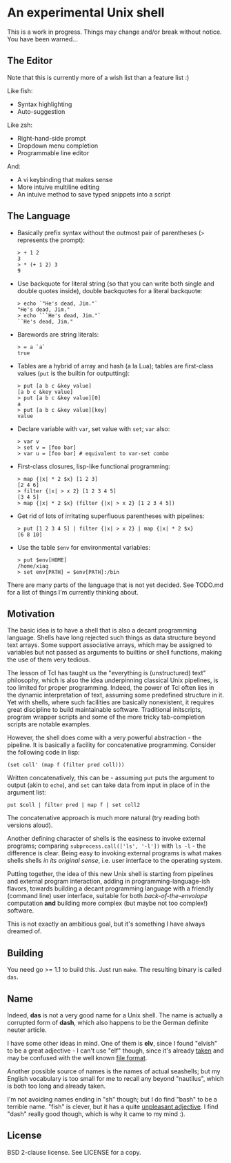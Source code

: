 An experimental Unix shell
==========================

This is a work in progress. Things may change and/or break without notice. You
have been warned...

The Editor
----------

Note that this is currently more of a wish list than a feature list :)

Like fish:

* Syntax highlighting
* Auto-suggestion

Like zsh:

* Right-hand-side prompt
* Dropdown menu completion
* Programmable line editor

And:

* A vi keybinding that makes sense
* More intuive multiline editing
* An intuive method to save typed snippets into a script

The Language
------------

* Basically prefix syntax without the outmost pair of parentheses (`>`
  represents the prompt):
    ```
    > + 1 2
    3
    > * (+ 1 2) 3
    9
    ```

* Use backquote for literal string (so that you can write both single and
  double quotes inside), double backquotes for a literal backquote:
    ```
    > echo `"He's dead, Jim."`
    "He's dead, Jim."
    > echo ```He's dead, Jim."`
    ``He's dead, Jim."
    ```

* Barewords are string literals:
    ```
    > = a `a`
    true
    ```

* Tables are a hybrid of array and hash (a la Lua); tables are first-class
  values (`put` is the builtin for outputting):
    ```
    > put [a b c &key value]
    [a b c &key value]
    > put [a b c &key value][0]
    a
    > put [a b c &key value][key]
    value
    ```

* Declare variable with `var`, set value with `set`; `var` also:
    ```
    > var v
    > set v = [foo bar]
    > var u = [foo bar] # equivalent to var-set combo
    ```

* First-class closures, lisp-like functional programming:
    ```
    > map {|x| * 2 $x} [1 2 3]
    [2 4 6]
    > filter {|x| > x 2} [1 2 3 4 5]
    [3 4 5]
    > map {|x| * 2 $x} (filter {|x| > x 2} [1 2 3 4 5])
    ```

* Get rid of lots of irritating superfluous parentheses with pipelines:
    ```
    > put [1 2 3 4 5] | filter {|x| > x 2} | map {|x| * 2 $x}
    [6 8 10]
    ```

* Use the table `$env` for environmental variables:
    ```
    > put $env[HOME]
    /home/xiaq
    > set env[PATH] = $env[PATH]:/bin
    ```

There are many parts of the language that is not yet decided. See TODO.md for
a list of things I'm currently thinking about.

Motivation
----------

The basic idea is to have a shell that is also a decant programming language.
Shells have long rejected such things as data structure beyond text arrays.
Some support associative arrays, which may be assigned to variables but not
passed as arguments to builtins or shell functions, making the use of them
very tedious.

The lesson of Tcl has taught us the "everything is (unstructured) text"
philosophy, which is also the idea underpinning classical Unix pipelines, is
too limited for proper programming. Indeed, the power of Tcl often lies in the
dynamic interpretation of text, assuming some predefined structure in it. Yet
with shells, where such facilities are basically nonexistent, it requires
great discipline to build maintainable software. Traditional initscripts,
program wrapper scripts and some of the more tricky tab-completion scripts are
notable examples.

However, the shell does come with a very powerful abstraction - the pipeline.
It is basically a facility for concatenative programming. Consider the
following code in lisp:

```
(set coll' (map f (filter pred coll)))
```

Written concatenatively, this can be - assuming `put` puts the argument to
output (akin to `echo`), and `set` can take data from input in place of in the
argument list:

```
put $coll | filter pred | map f | set coll2
```

The concatenative approach is much more natural (try reading both versions
aloud).

Another defining character of shells is the easiness to invoke external
programs; comparing `subprocess.call(['ls', '-l'])` with `ls -l` - the
difference is clear. Being easy to invoking external programs is what makes
shells shells *in its original sense*, i.e. user interface to the operating
system.

Putting together, the idea of this new Unix shell is starting from pipelines
and external program interaction, adding in programming-language-ish flavors,
towards building a decant programming language with a friendly (command line)
user interface, suitable for both *back-of-the-envolope* computation **and**
building more complex (but maybe not too complex!) software.

This is not exactly an ambitious goal, but it's something I have always
dreamed of.

Building
--------

You need go >= 1.1 to build this. Just run `make`. The resulting binary is
called `das`.

Name
----

Indeed, **das** is not a very good name for a Unix shell. The name is actually
a corrupted form of **dash**, which also happens to be the German definite
neuter article.

I have some other ideas in mind. One of them is **elv**, since I found
"elvish" to be a great adjective - I can't use "elf" though, since it's
already [taken](http://www.cs.cmu.edu/~fp/elf.html) and may be confused with
the well known [file
format](http://en.wikipedia.org/wiki/Executable_and_Linkable_Format).

Another possible source of names is the names of actual seashells; but my
English vocabulary is too small for me to recall any beyond "nautilus", which
is both too long and already taken.

I'm not avoiding names ending in "sh" though; but I do find "bash" to be a
terrible name. "fish" is clever, but it has a quite [unpleasant
adjective](https://en.wiktionary.org/wiki/fishy). I find "dash" really good
though, which is why it came to my mind :).

License
-------

BSD 2-clause license.  See LICENSE for a copy.
